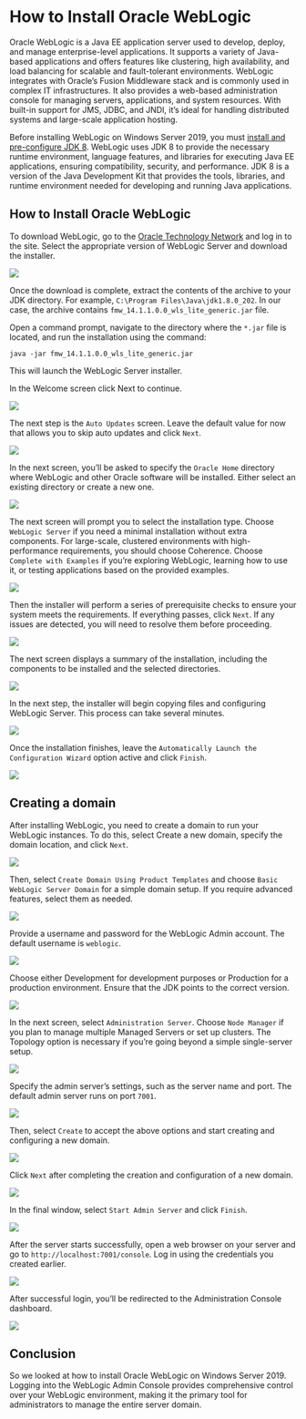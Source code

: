 # How to Install Oracle WebLogic

Oracle WebLogic is a Java EE application server used to develop, deploy, and manage enterprise-level applications. It supports a variety of Java-based applications and offers features like clustering, high availability, and load balancing for scalable and fault-tolerant environments. WebLogic integrates with Oracle’s Fusion Middleware stack and is commonly used in complex IT infrastructures. It also provides a web-based administration console for managing servers, applications, and system resources. With built-in support for JMS, JDBC, and JNDI, it’s ideal for handling distributed systems and large-scale application hosting.

Before installing WebLogic on Windows Server 2019, you must [install and pre-configure JDK 8](https://iolloi.icu/index.php/2024/09/23/how-to-install-jdk-8-on-windows-server/). WebLogic uses JDK 8 to provide the necessary runtime environment, language features, and libraries for executing Java EE applications, ensuring compatibility, security, and performance. JDK 8 is a version of the Java Development Kit that provides the tools, libraries, and runtime environment needed for developing and running Java applications.

## How to Install Oracle WebLogic

To download WebLogic, go to the [Oracle Technology Network](https://www.oracle.com/middleware/technologies/weblogic-server-downloads.html) and log in to the site. Select the appropriate version of WebLogic Server and download the installer.

![](images/download-page.png)

Once the download is complete, extract the contents of the archive to your JDK directory. For example, `C:\Program Files\Java\jdk1.8.0_202`. In our case, the archive contains `fmw_14.1.1.0.0_wls_lite_generic.jar` file.

Open a command prompt, navigate to the directory where the `*.jar` file is located, and run the installation using the command:

`java -jar fmw_14.1.1.0.0_wls_lite_generic.jar`

This will launch the WebLogic Server installer.

In the Welcome screen click Next to continue.

![](images/welcome-screen.png)

The next step is the `Auto Updates` screen. Leave the default value for now that allows you to skip auto updates and click `Next`.

![](images/auto-update-screen.png)

In the next screen, you’ll be asked to specify the `Oracle Home` directory where WebLogic and other Oracle software will be installed. Either select an existing directory or create a new one.

![](images/installation-location.png)

The next screen will prompt you to select the installation type. Choose `WebLogic Server` if you need a minimal installation without extra components. For large-scale, clustered environments with high-performance requirements, you should choose Coherence. Choose `Complete with Examples` if you’re exploring WebLogic, learning how to use it, or testing applications based on the provided examples.

![](images/installation-type.png)

Then the installer will perform a series of prerequisite checks to ensure your system meets the requirements. If everything passes, click `Next`. If any issues are detected, you will need to resolve them before proceeding.

![](images/prerequisite-checks.png)

The next screen displays a summary of the installation, including the components to be installed and the selected directories.

![](images/installation-summary.png)

In the next step, the installer will begin copying files and configuring WebLogic Server. This process can take several minutes.

![](images/installation-progress.png)

Once the installation finishes, leave the `Automatically Launch the Configuration Wizard` option active and click `Finish`.

![](images/installation-complete.png)

## Сreating a domain

After installing WebLogic, you need to create a domain to run your WebLogic instances. To do this, select Create a new domain, specify the domain location, and click `Next`.

![](images/configuration-type.png)

Then, select `Create Domain Using Product Templates` and choose `Basic WebLogic Server Domain` for a simple domain setup. If you require advanced features, select them as needed.

![](images/templates.png)

Provide a username and password for the WebLogic Admin account. The default username is `weblogic`.

![](images/admin-account.png)

Choose either Development for development purposes or Production for a production environment. Ensure that the JDK points to the correct version.

![](images/domain-mode-and-jdk.png)

In the next screen, select `Administration Server`. Choose `Node Manager` if you plan to manage multiple Managed Servers or set up clusters. The Topology option is necessary if you’re going beyond a simple single-server setup.

![](images/advanced-configuration.png)

Specify the admin server’s settings, such as the server name and port. The default admin server runs on port `7001`.

![](images/administration-server.png)

Then, select `Create` to accept the above options and start creating and configuring a new domain.

![](images/configuration-summary.png)

Click `Next` after completing the creation and configuration of a new domain.

![](images/configuration-progress.png)

In the final window, select `Start Admin Server` and click `Finish`.

![](images/end-of-configuration.png)

After the server starts successfully, open a web browser on your server and go to `http://localhost:7001/console`. Log in using the credentials you created earlier.

![](images/welcome-page.png)

After successful login, you’ll be redirected to the Administration Console dashboard.

![](images/dashboard.png)

## Conclusion

So we looked at how to install Oracle WebLogic on Windows Server 2019. Logging into the WebLogic Admin Console provides comprehensive control over your WebLogic environment, making it the primary tool for administrators to manage the entire server domain.

